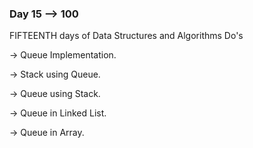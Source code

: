 ### Day 15 --> 100
FIFTEENTH days of Data Structures and Algorithms
Do's

-> Queue Implementation.

-> Stack using Queue.

-> Queue using Stack.

-> Queue in Linked List.

-> Queue in Array.
